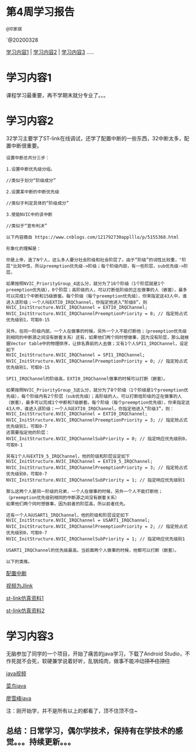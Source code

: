 #  第4周学习报告

`@邓家祺`

`@20200328

[学习内容1](#1) | [学习内容2](#2) | [学习内容3](#3) .....

# <a id='1'>学习内容1</a>

课程学习最重要，再不学期末就分专业了。。。

# <a id='2'>学习内容2</a>

32学习主要学了ST-link在线调试，还学了配置中断的一些东西，32中断太多，配置中断很重要。



```
设置中断总共分三步：

1.设置中断优先级分组。

//类似于划分“阶级成分”

2.设置某中断的中断优先级

//类似于判定具体的“阶级成分”

3.使能NVIC中的该中断

//类似于“宣布判决”

以下内容摘自 https://www.cnblogs.com/121792730applllo/p/5155368.html

形象化的理解是：

你是上帝，造了N个人，这么多人要分社会阶级和社会阶层了。由于“阶级”的词性比较重，"阶层"比较中性，所以preemption优先级->阶级；每个阶级内部，有一些阶层，sub优先级->阶层。

如果按照NVIC_PriorityGroup_4这么分，就分为了16个阶级（1个阶层就是1个preemption优先级），0个阶层；高阶级的人，可以打断低阶级的正在做事的人（嵌套），最多可以完成1个中断和15级嵌套。每个阶级（每个preemption优先级），你来指定这43人中，谁进入该阶级；一个人叫EXTI0_IRQChannel，你指定他进入“阶级8”，则
NVIC_InitStructure.NVIC_IRQChannel = EXTI0_IRQChannel;
NVIC_InitStructure.NVIC_IRQChannelPreemptionPriority = 8; // 指定抢占式优先级别1，可取0-15

另外，在同一阶级内部，一个人在做事的时候，另外一个人不能打断他；（preemption优先级别相同的中断源之间没有嵌套关系）还有，如果他们两个同时想做事，因为没有阶层，那么就根据Vector table中的物理排序，让排名靠前的人去做；又有1个人SPI1_IRQChannel，设定如下
NVIC_InitStructure.NVIC_IRQChannel = SPI1_IRQChannel;
NVIC_InitStructure.NVIC_IRQChannelPreemptionPriority = 0; // 指定抢占式优先级别1，可取0-15

SPI1_IRQChannel的阶级高，EXTI0_IRQChannel做事的时候可以打断（嵌套）。

如果按照NVIC_PriorityGroup_3这么分，就分为了8个阶级（1个阶级是1个preemption优先级），每个阶级内有2个阶层（sub优先级）；高阶级的人，可以打断低阶级的正在做事的人（嵌套），最多可以完成1个中断和7级嵌套。每个阶级（每个preemption优先级），你来指定这43人中，谁进入该阶级；一个人叫EXTI0_IRQChannel，你指定他进入“阶级3”，则：
NVIC_InitStructure.NVIC_IRQChannel = EXTI0_IRQChannel;
NVIC_InitStructure.NVIC_IRQChannelPreemptionPriority = 3; // 指定抢占式优先级别1，可取0-7
还需要指定他的阶层：
NVIC_InitStructure.NVIC_IRQChannelSubPriority = 0; // 指定响应优先级别0，可取0-1

另有1个人叫EXTI9_5_IRQChannel，他的阶级和阶层设定如下
NVIC_InitStructure.NVIC_IRQChannel = EXTI9_5_IRQChannel;
NVIC_InitStructure.NVIC_IRQChannelPreemptionPriority = 3; // 指定抢占式优先级别0，可取0-7
NVIC_InitStructure.NVIC_IRQChannelSubPriority = 1; // 指定响应优先级别1

那么这两个人是同一阶级的兄弟，一个人在做事的时候，另外一个人不能打断他；（preemption优先级别相同的中断源之间没有嵌套关系）
如果他们两个同时想做事，因为前者的阶层高，所以前者优先。

还有一个人叫USART1_IRQChannel，他的阶级和阶层设定如下
NVIC_InitStructure.NVIC_IRQChannel = USART1_IRQChannel;
NVIC_InitStructure.NVIC_IRQChannelPreemptionPriority = 2; // 指定抢占式优先级别0，可取0-7
NVIC_InitStructure.NVIC_IRQChannelSubPriority = 1; // 指定响应优先级别1

USART1_IRQChannel的优先级最高，当前面两个人做事的时候，他都可以打断（嵌套）。

以下的类推。
```



[配置中断]( https://blog.csdn.net/wofreeo/article/details/82346588 )



[视频为Jlink]( https://www.bilibili.com/video/BV1Lx411Z7Qa?p=8 )



[st-link仿真资料1]( https://jingyan.baidu.com/article/e2284b2b89a7d7e2e6118d34.html )



[st-link仿真资料2](https://blog.csdn.net/qq_41281601/article/details/81537058 )



# <a id='3'>学习内容3</a>

无脑参加了同学的一个项目，开始了痛苦的java学习，下载了Android Studio，不作死就不会死，软硬兼学说着好听，乱锅炖肉，做事不能冲动~~顶不住顶住~~

[java视频]( https://www.bilibili.com/video/BV1Rx411876f?from=search&seid=12579857711626374129 )

[菜鸟java]( https://www.runoob.com/java/java-tutorial.html )

[廖雪峰java]( https://www.liaoxuefeng.com/wiki/1252599548343744 )

注：刚开始学，并不是所有以上的都看了，顶不住顶不住~

## 总结：日常学习，偶尔学技术，保持有在学技术的感觉。。。持续更新。。。

